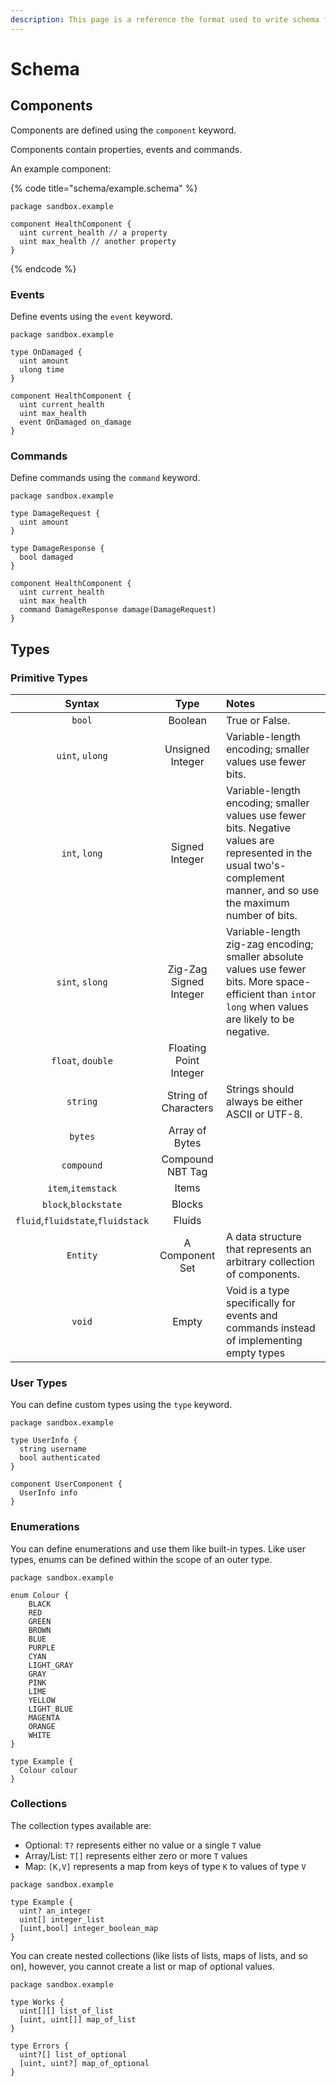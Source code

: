 ```yaml
---
description: This page is a reference the format used to write schema files.
---
```


# Schema

## Components

Components are defined using the `component` keyword.

Components contain properties, events and commands.

An example component:

{% code title="schema/example.schema" %}
```text
package sandbox.example

component HealthComponent {
  uint current_health // a property
  uint max_health // another property
}
```
{% endcode %}

### Events

Define events using the `event` keyword.

```text
package sandbox.example

type OnDamaged {
  uint amount
  ulong time
}

component HealthComponent {
  uint current_health
  uint max_health
  event OnDamaged on_damage
}
```

### Commands

Define commands using the `command` keyword.

```text
package sandbox.example

type DamageRequest {
  uint amount
}

type DamageResponse {
  bool damaged
}

component HealthComponent {
  uint current_health
  uint max_health
  command DamageResponse damage(DamageRequest)
}
```

## Types

### Primitive Types

| Syntax | Type | Notes |
| :---: | :---: | :--- |
| `bool` | Boolean | True or False. |
| `uint`, `ulong` | Unsigned Integer | Variable-length encoding; smaller values use fewer bits. |
| `int`, `long` | Signed Integer | Variable-length encoding; smaller values use fewer bits. Negative values are represented in the usual two's-complement manner, and so use the maximum number of bits. |
| `sint`, `slong` | Zig-Zag Signed Integer | Variable-length zig-zag encoding; smaller absolute values use fewer bits. More space-efficient than `int`or `long` when values are likely to be negative. |
| `float`, `double` | Floating Point Integer |  |
| `string` | String of Characters | Strings should always be either ASCII or UTF-8. |
| `bytes` | Array of Bytes |  |
| `compound` | Compound NBT Tag |  |
| `item`,`itemstack` | Items |  |
| `block`,`blockstate` | Blocks |  |
| `fluid`,`fluidstate`,`fluidstack` | Fluids |  |
| `Entity` | A Component Set | A data structure that represents an arbitrary collection of components. |
| `void` | Empty | Void is a type specifically for events and commands instead of implementing empty types |

### User Types

You can define custom types using the `type` keyword.

```text
package sandbox.example

type UserInfo {
  string username
  bool authenticated  
}

component UserComponent {
  UserInfo info
}
```

### Enumerations

You can define enumerations and use them like built-in types. Like user types, enums can be defined within the scope of an outer type.

```text
package sandbox.example

enum Colour {
    BLACK
    RED
    GREEN
    BROWN
    BLUE
    PURPLE
    CYAN
    LIGHT_GRAY
    GRAY
    PINK
    LIME
    YELLOW
    LIGHT_BLUE
    MAGENTA
    ORANGE
    WHITE
}

type Example {
  Colour colour
}
```

### Collections

The collection types available are:

* Optional: `T?` represents either no value or a single `T` value
* Array/List: `T[]` represents either zero or more `T` values
* Map: `[K,V]` represents a map from keys of type `K` to values of type `V`

```text
package sandbox.example

type Example {
  uint? an_integer
  uint[] integer_list
  [uint,bool] integer_boolean_map
}
```

You can create nested collections \(like lists of lists, maps of lists, and so on\), however, you cannot create a list or map of optional values.

```text
package sandbox.example

type Works {
  uint[][] list_of_list
  [uint, uint[]] map_of_list
}

type Errors {
  uint?[] list_of_optional
  [uint, uint?] map_of_optional
}
```

